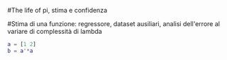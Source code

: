 ﻿
#The life of pi, stima e confidenza

#Stima di una funzione: regressore, dataset ausiliari, analisi dell'errore al variare di complessità di lambda

```Matlab
a = [1 2]
b = a'*a
```

